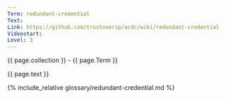 ```yaml
---
Term: redundant-credential
Text: 
Link: https://github.com/trustoverip/acdc/wiki/redundant-credential
Videostart: 
Level: 3
---
```


{{ page.collection }} - {{ page.Term }}

   {{ page.text }}

{% include_relative glossary/redundant-credential.md %}
